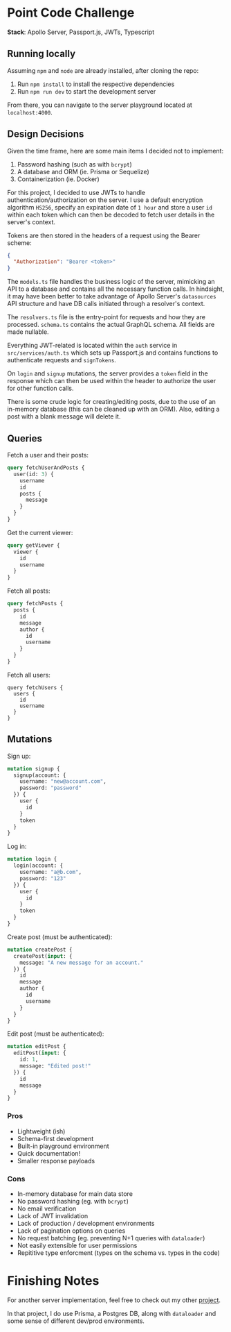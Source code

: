 # Point Code Challenge

**Stack**: Apollo Server, Passport.js, JWTs, Typescript

## Running locally
Assuming `npm` and `node` are already installed, after cloning the repo:
1. Run `npm install` to install the respective dependencies
2. Run `npm run dev` to start the development server

From there, you can navigate to the server playground located at `localhost:4000`.

## Design Decisions
Given the time frame, here are some main items I decided not to implement:
1. Password hashing (such as with `bcrypt`)
2. A database and ORM (ie. Prisma or Sequelize)
3. Containerization (ie. Docker)

For this project, I decided to use JWTs to handle authentication/authorization on the server. I use a default encryption algorithm `HS256`, specify an expiration date of `1 hour` and store a user `id` within each token which can then be decoded to fetch user details in the server's context. 

Tokens are then stored in the headers of a request using the Bearer scheme: 
```json
{
  "Authorization": "Bearer <token>"
}
```

The `models.ts` file handles the business logic of the server, mimicking an API to a database and contains all the necessary function calls. In hindsight, it may have been better to take advantage of Apollo Server's `datasources` API structure and have DB calls initiated through a resolver's context.

The `resolvers.ts` file is the entry-point for requests and how they are processed. `schema.ts` contains the actual GraphQL schema. All fields are made nullable.

Everything JWT-related is located within the `auth` service in `src/services/auth.ts` which sets up Passport.js and contains functions to authenticate requests and `signTokens`.

On `login` and `signup` mutations, the server provides a `token` field in the response which can then be used within the header to authorize the user for other function calls.

There is some crude logic for creating/editing posts, due to the use of an in-memory database (this can be cleaned up with an ORM). Also, editing a post with a blank message will delete it.

## Queries
Fetch a user and their posts:
```graphql
query fetchUserAndPosts {
  user(id: 3) {
    username
    id 
    posts {
      message
    }
  }
}
```

Get the current viewer:
```graphql
query getViewer {
  viewer {
    id
    username
  }
}
```

Fetch all posts:
```graphql
query fetchPosts {
  posts {
    id
    message
    author {
      id
      username
    }
  }
}
```

Fetch all users:
```
query fetchUsers {
  users {
    id
    username
  }
}
```

## Mutations
Sign up:
```graphql
mutation signup {
  signup(account: {
    username: "new@account.com",
    password: "password"
  }) {
    user {
      id 
    }
    token
  }
}
```

Log in:
```graphql
mutation login {
  login(account: {
    username: "a@b.com",
    password: "123"
  }) {
    user {
      id
    }
    token
  }
}
```

Create post (must be authenticated):
```graphql
mutation createPost {
  createPost(input: {
    message: "A new message for an account."
  }) {
    id
    message
    author {
      id
      username
    }
  }
}
```

Edit post (must be authenticated): 
```graphql
mutation editPost {
  editPost(input: {
    id: 1,
    message: "Edited post!"
  }) {
    id
    message
  }
}
```

### Pros
- Lightweight (ish)
- Schema-first development 
- Built-in playground environment
- Quick documentation!
- Smaller response payloads

###  Cons
- In-memory database for main data store
- No password hashing (eg. with `bcrypt`)
- No email verification
- Lack of JWT invalidation
- Lack of production / development environments
- Lack of pagination options on queries
- No request batching (eg. preventing N+1 queries with `dataloader`)
- Not easily extensible for user permissions
- Repititive type enforcment (types on the schema vs. types in the code)

# Finishing Notes
For another server implementation, feel free to check out my other [project](https://github.com/Kempo/realtime-orders).

In that project, I do use Prisma, a Postgres DB, along with `dataloader` and some sense of different dev/prod environments.